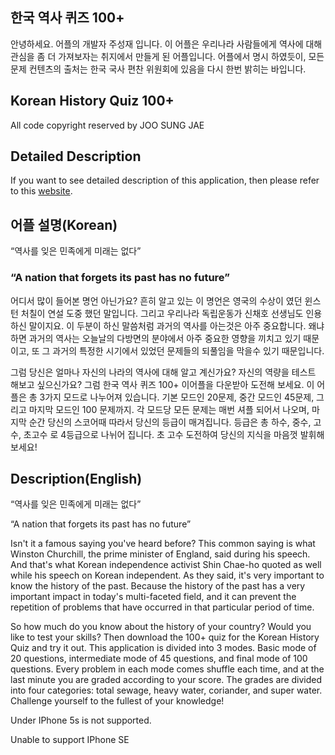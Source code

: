 ## 한국 역사 퀴즈 100+
안녕하세요. 어플의 개발자 주성재 입니다. 이 어플은 우리나라 사람들에게 역사에 대해 관심을 좀 더 가져보자는 
취지에서 만들게 된 어플입니다. 어플에서 명시 하였듯이, 모든 문제 컨텐츠의 출처는 한국 국사 편찬 위원회에 있음을 다시 한번 밝히는 바입니다. 

## Korean History Quiz 100+
All code copyright reserved by JOO SUNG JAE

## Detailed Description
If you want to see detailed description of this application, then please refer to this [website](https://www.notion.so/hohuns17/IOS-Korean-History-Quiz-100-100-c857f23069244c58827920b625c96978).

## 어플 설명(Korean)
“역사를 잊은 민족에게 미래는 없다”

### “A nation that forgets its past has no future”

어디서 많이 들어본 명언 아닌가요? 흔히 알고 있는 이 명언은 영국의 수상이 였던 윈스턴 처칠이 연설 도중 했던 말입니다. 그리고 우리나라 독립운동가 신채호 선생님도 인용하신 말이지요. 이 두분이 하신 말씀처럼 과거의 역사를 아는것은 아주 중요합니다. 왜냐하면 과거의 역사는 오늘날의 다방면의 분야에서 아주 중요한 영향을 끼치고 있기 때문이고, 또 그 과거의 특정한 시기에서 있었던 문제들의 되풀임을 막을수 있기 때문입니다.


그럼 당신은 얼마나 자신의 나라의 역사에 대해 알고 계신가요? 자신의 역량을 테스트 해보고 싶으신가요? 그럼 한국 역사 퀴즈 100+ 이어플을 다운받아 도전해 보세요. 이 어플은 총 3가지 모드로 나누어져 있습니다. 기본 모드인 20문제, 중간 모드인 45문제, 그리고 마지막 모드인 100 문제까지. 각 모드당 모든 문제는 매번 셔플 되어서 나오며, 마지막 순간 당신의 스코어때 따라서 당신의 등급이 매겨집니다. 등급은 총 하수, 중수, 고수, 초고수 로 4등급으로 나뉘어 집니다. 초 고수 도전하여 당신의 지식을 마음껏 발휘해 보세요!

## Description(English)
“역사를 잊은 민족에게 미래는 없다”

“A nation that forgets its past has no future”

Isn't it a famous saying you've heard before? This common saying is what Winston Churchill, the prime minister of England, said during his speech. And that's what Korean independence activist Shin Chae-ho quoted as well while his speech on Korean independent. As they said, it's very important to know the history of the past. Because the history of the past has a very important impact in today's multi-faceted field, and it can prevent the repetition of problems that have occurred in that particular period of time.

So how much do you know about the history of your country? Would you like to test your skills? Then download the 100+ quiz for the Korean History Quiz and try it out. This application is divided into 3 modes. Basic mode of 20 questions, intermediate mode of 45 questions, and final mode of 100 questions. Every problem in each mode comes shuffle each time, and at the last minute you are graded according to your score. The grades are divided into four categories: total sewage, heavy water, coriander, and super water. Challenge yourself to the fullest of your knowledge!

Under IPhone 5s is not supported.

Unable to support IPhone SE


